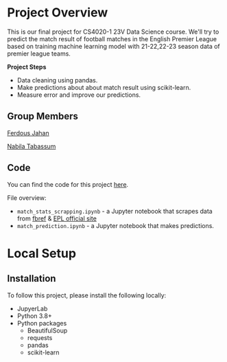 # Project Overview

This is our final project for CS4020-1 23V Data Science course. We'll try to predict the match result of football matches in the English Premier League based on training machine learning model with 21-22,22-23 season data of premier league teams.  

**Project Steps**
 
* Data cleaning using pandas.
* Make predictions about about match result using scikit-learn.
* Measure error and improve our predictions.


## Group Members

[Ferdous Jahan](ferdousjahan2@gmail.com)

[Nabila Tabassum](nabilatabassum147@gmail.com)
## Code

You can find the code for this project [here](https://github.com/Ferdous-Jahan/CS4020-1_23V_Data_Science_Project).

File overview:

* `match_stats_scrapping.ipynb` - a Jupyter notebook that scrapes data from [fbref](https://fbref.com/en/) & [EPL official site](https://www.premierleague.com)
* `match_prediction.ipynb` - a Jupyter notebook that makes predictions.

# Local Setup

## Installation

To follow this project, please install the following locally:

* JupyerLab
* Python 3.8+
* Python packages
    * BeautifulSoup
    * requests
    * pandas
    * scikit-learn
